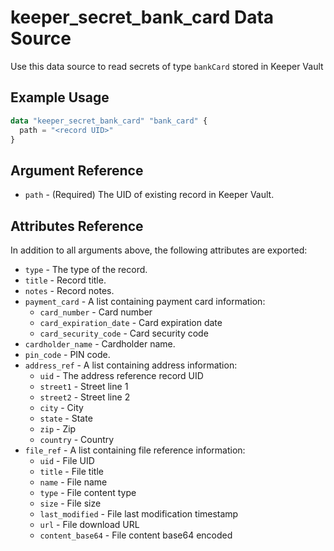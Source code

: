 # keeper_secret_bank_card Data Source

Use this data source to read secrets of type `bankCard` stored in Keeper Vault

## Example Usage

```terraform
data "keeper_secret_bank_card" "bank_card" {
  path = "<record UID>"
}
```

## Argument Reference

* `path` - (Required) The UID of existing record in Keeper Vault.

## Attributes Reference

In addition to all arguments above, the following attributes are exported:

* `type` - The type of the record.
* `title` - Record title.
* `notes` - Record notes.
* `payment_card` - A list containing payment card information:
  - `card_number` - Card number
  - `card_expiration_date` - Card expiration date
  - `card_security_code` - Card security code
* `cardholder_name` - Cardholder name.
* `pin_code` - PIN code.
* `address_ref` - A list containing address information:
  - `uid` - The address reference record UID
  - `street1` - Street line 1
  - `street2` - Street line 2
  - `city` - City
  - `state` - State
  - `zip` - Zip
  - `country` - Country
* `file_ref` - A list containing file reference information:
  - `uid` - File UID
  - `title` - File title
  - `name` - File name
  - `type` - File content type
  - `size` - File size
  - `last_modified` - File last modification timestamp
  - `url` - File download URL
  - `content_base64` - File content base64 encoded
